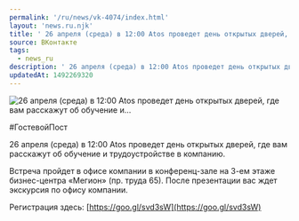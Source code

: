 ```yaml
---
permalink: '/ru/news/vk-4074/index.html'
layout: 'news.ru.njk'
title: ' 26 апреля (среда) в 12:00 Atos проведет день открытых дверей, где вам расскажут об обучение и…'
source: ВКонтакте
tags:
  - news_ru
description: ' 26 апреля (среда) в 12:00 Atos проведет день открытых дверей, где вам расскажут об обучение и…'
updatedAt: 1492269320
---
```

![ 26 апреля (среда) в 12:00 Atos проведет день открытых дверей, где вам расскажут об обучение и…](https://sun9-9.userapi.com/impf/u9Z08WL3GOEu3gFCz3s3pePGmnFzwnOVl5ZMdg/JGyG8Zr51rc.jpg?size=1280x720&quality=96&sign=3f123c523455379fd0dc0f8a7f2f6697&c_uniq_tag=M6n2m-Jk4303480JjDTgXTLeNdeZhxzFQJhSTjN-gJ0&type=album)

#ГостевойПост

26 апреля (среда) в 12:00 Atos проведет день открытых дверей, где вам расскажут об обучение и трудоустройстве в компанию.

Встреча пройдет в офисе компании в конференц-зале на 3-ем этаже бизнес-центра «Мегион» (пр. труда 65). После презентации вас ждет экскурсия по офису компании.

Регистрация здесь: [https://goo.gl/svd3sW](https://goo.gl/svd3sW)
